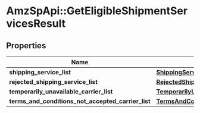 # AmzSpApi::GetEligibleShipmentServicesResult

## Properties
Name | Type | Description | Notes
------------ | ------------- | ------------- | -------------
**shipping_service_list** | [**ShippingServiceList**](ShippingServiceList.md) |  | 
**rejected_shipping_service_list** | [**RejectedShippingServiceList**](RejectedShippingServiceList.md) |  | [optional] 
**temporarily_unavailable_carrier_list** | [**TemporarilyUnavailableCarrierList**](TemporarilyUnavailableCarrierList.md) |  | [optional] 
**terms_and_conditions_not_accepted_carrier_list** | [**TermsAndConditionsNotAcceptedCarrierList**](TermsAndConditionsNotAcceptedCarrierList.md) |  | [optional] 

